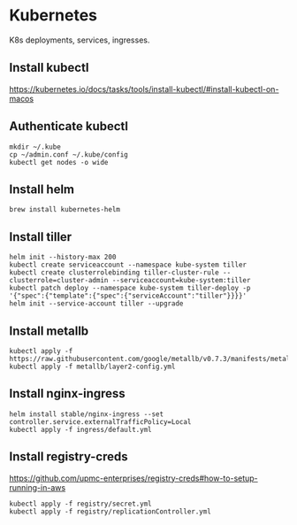 # Kubernetes

K8s deployments, services, ingresses.

## Install kubectl

https://kubernetes.io/docs/tasks/tools/install-kubectl/#install-kubectl-on-macos

## Authenticate kubectl

```
mkdir ~/.kube
cp ~/admin.conf ~/.kube/config
kubectl get nodes -o wide
```

## Install helm

```
brew install kubernetes-helm
```

## Install tiller

```
helm init --history-max 200
kubectl create serviceaccount --namespace kube-system tiller
kubectl create clusterrolebinding tiller-cluster-rule --clusterrole=cluster-admin --serviceaccount=kube-system:tiller
kubectl patch deploy --namespace kube-system tiller-deploy -p '{"spec":{"template":{"spec":{"serviceAccount":"tiller"}}}}'
helm init --service-account tiller --upgrade
```

## Install metallb

```
kubectl apply -f https://raw.githubusercontent.com/google/metallb/v0.7.3/manifests/metallb.yaml
kubectl apply -f metallb/layer2-config.yml
```

## Install nginx-ingress

```
helm install stable/nginx-ingress --set controller.service.externalTrafficPolicy=Local
kubectl apply -f ingress/default.yml
```

## Install registry-creds

https://github.com/upmc-enterprises/registry-creds#how-to-setup-running-in-aws

```
kubectl apply -f registry/secret.yml
kubectl apply -f registry/replicationController.yml
```

